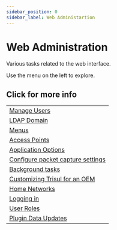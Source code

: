 ```yaml
---
sidebar_position: 0
sidebar_label: Web Administartion
---
```


# Web Administration

Various tasks related to the web interface.

Use the menu on the left to explore.

## Click for more info

|                                                                 |
| --------------------------------------------------------------- |
| [Manage Users](/docs/ug/webadmin/manageusers)                   |
| [LDAP Domain](/docs/ug/webadmin/ldap_login)                     |
| [Menus](/docs/ug/webadmin/menus)                                |
| [Access Points](/docs/ug/webadmin/access_points)                |
| [Application Options](/docs/ug/webadmin/web_options)            |
| [Configure packet capture settings](/docs/ug/webadmin/profiles) |
| [Background tasks](/docs/ug/webadmin/crontasks)                 |
| [Customizing Trisul for an OEM](/docs/ug/webadmin/customize)    |
| [Home Networks](/docs/ug/webadmin/home_networks)                |
| [Logging in](/docs/ug/webadmin/login)                           |
| [User Roles](/docs/ug/webadmin/userroles)                       |
| [Plugin Data Updates](/docs/ug/webadmin/plugin_data_update)     |
